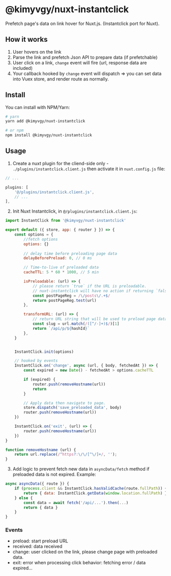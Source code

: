 # @kimyvgy/nuxt-instantclick

Prefetch page's data on link hover for Nuxt.js. (Instantclick port for Nuxt).

## How it works

1. User hovers on the link
2. Parse the link and prefetch Json API to prepare data (if prefetchable)
3. User click on a link, `change` event will fire (url, response data are included)
4. Your callback hooked by `change` event will dispatch => you can set data into Vuex store, and render route as normally.

## Install

You can install with NPM/Yarn:

```bash
# yarn
yarn add @kimyvgy/nuxt-instantclick

# or npm
npm install @kimyvgy/nuxt-instantclick
```

## Usage

1. Create a nuxt plugin for the cliend-side only - `./plugins/instantclick.client.js` then activate it in `nuxt.config.js` file:

```javascript
// ...

plugins: [
    '@/plugins/instantclick.client.js',
    // ...
],
```

2. Init Nuxt Instantclick, in `@/plugins/instantclick.client.js`:

```javascript
import InstantClick from '@kimyvgy/nuxt-instantclick'

export default ({ store, app: { router } }) => {
    const options = {
        //fetch options 
        options: {}
        
        // delay time before preloading page data
        delayBeforePreload: 0, // 0 ms

        // Time-to-live of preloaded data
        cacheTTL: 5 * 60 * 1000, // 5 min

        isPreloadable: (url) => {
            // please return `true` if the URL is preloadable.
            // nuxt-instantclick will have no action if returning `false`.
            const postPageReg = /\/posts\/.+$/
            return postPageReg.test(url)
        },

        transformURL: (url) => {
            // return URL string that will be used to preload page data.
            const slug = url.match(/([^/-]+)$/)[1]
            return `/api/p/${hashId}`
        },
    }


    InstantClick.init(options)

    // hooked by events
    InstantClick.on('change', async (url, { body, fetchedAt }) => {
        const expired = new Date() - fetchedAt > options.cacheTTL

        if (expired) {
            router.push(removeHostname(url))
            return
        }

        // Apply data then navigate to page.
        store.dispatch('save_preloaded_data', body)
        router.push(removeHostname(url))
    })

    InstantClick.on('exit', (url) => {
        router.push(removeHostname(url))
    })
}

function removeHostname (url) {
    return url.replace(/^https?:\/\/[^\/]+/, '');
}
```

3. Add logic to prevent fetch new data in `asyncData/fetch` method if preloaded data is not expired. Example:

```javascript
async asyncData({ route }) {
    if (process.client && InstantClick.hasValidCache(route.fullPath)) {
        return { data: InstantClick.getData(window.location.fullPath) }
    } else {
        const data = await fetch('/api/...').then(...)
        return { data }
    }
}
```

### Events

- preload:  start preload URL
- received: data received
- change:   user clicked on the link, please change page with preloaded data.
- exit:     error when processing click behavior: fetching error / data expired...
